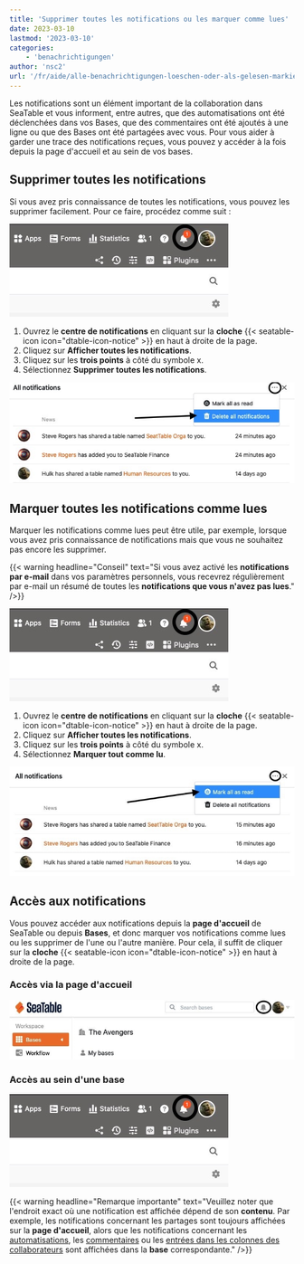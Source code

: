 ```yaml
---
title: 'Supprimer toutes les notifications ou les marquer comme lues'
date: 2023-03-10
lastmod: '2023-03-10'
categories:
    - 'benachrichtigungen'
author: 'nsc2'
url: '/fr/aide/alle-benachrichtigungen-loeschen-oder-als-gelesen-markieren'
---
```


Les notifications sont un élément important de la collaboration dans SeaTable et vous informent, entre autres, que des automatisations ont été déclenchées dans vos Bases, que des commentaires ont été ajoutés à une ligne ou que des Bases ont été partagées avec vous. Pour vous aider à garder une trace des notifications reçues, vous pouvez y accéder à la fois depuis la page d'accueil et au sein de vos bases.

## Supprimer toutes les notifications

Si vous avez pris connaissance de toutes les notifications, vous pouvez les supprimer facilement. Pour ce faire, procédez comme suit :

![Ouvrir le centre de notifications en cliquant sur l'icône de notification](images/notifications-in-base.jpg)

1. Ouvrez le **centre de notifications** en cliquant sur la **cloche** {{< seatable-icon icon="dtable-icon-notice" >}} en haut à droite de la page.
2. Cliquez sur **Afficher toutes les notifications**.
3. Cliquez sur les **trois points** à côté du symbole x.
4. Sélectionnez **Supprimer toutes les notifications**.

![Supprimer toutes les notifications](images/delete-all-notifications.jpg)

## Marquer toutes les notifications comme lues

Marquer les notifications comme lues peut être utile, par exemple, lorsque vous avez pris connaissance de notifications mais que vous ne souhaitez pas encore les supprimer.

{{< warning  headline="Conseil"  text="Si vous avez activé les **notifications par e-mail** dans vos paramètres personnels, vous recevrez régulièrement par e-mail un résumé de toutes les **notifications que vous n'avez pas lues**." />}}

![Ouvrir le centre de notifications en cliquant sur l'icône de notification](images/notifications-in-base.jpg)

1. Ouvrez le **centre de notifications** en cliquant sur la **cloche** {{< seatable-icon icon="dtable-icon-notice" >}} en haut à droite de la page.
2. Cliquez sur **Afficher toutes les notifications**.
3. Cliquez sur les **trois points** à côté du symbole x.
4. Sélectionnez **Marquer tout comme lu**.

![Marquer toutes les notifications comme lues](images/mark-all-notifications-as-read.jpg)

## Accès aux notifications

Vous pouvez accéder aux notifications depuis la **page d'accueil** de SeaTable ou depuis **Bases**, et donc marquer vos notifications comme lues ou les supprimer de l'une ou l'autre manière. Pour cela, il suffit de cliquer sur la **cloche** {{< seatable-icon icon="dtable-icon-notice" >}} en haut à droite de la page.

### Accès via la page d'accueil

![Accès au centre de notifications depuis la page d'accueil](images/notifications-from-the-starting-page.jpg)

### Accès au sein d'une base

![Accès au centre de notification au sein d'une base](images/notifications-in-base-1.jpg)

{{< warning  headline="Remarque importante"  text="Veuillez noter que l'endroit exact où une notification est affichée dépend de son **contenu**. Par exemple, les notifications concernant les partages sont toujours affichées sur la **page d'accueil**, alors que les notifications concernant les [automatisations](https://seatable.io/fr/docs/benachrichtigungen/benachrichtigungen-per-automation-versenden/), les [commentaires](https://seatable.io/fr/docs/arbeiten-mit-zeilen/die-kommentarfunktion-in-seatable/) ou les [entrées dans les colonnes des collaborateurs](https://seatable.io/fr/docs/datum-dauer-und-personen/die-spalte-mitarbeiter/) sont affichées dans la **base** correspondante." />}}
